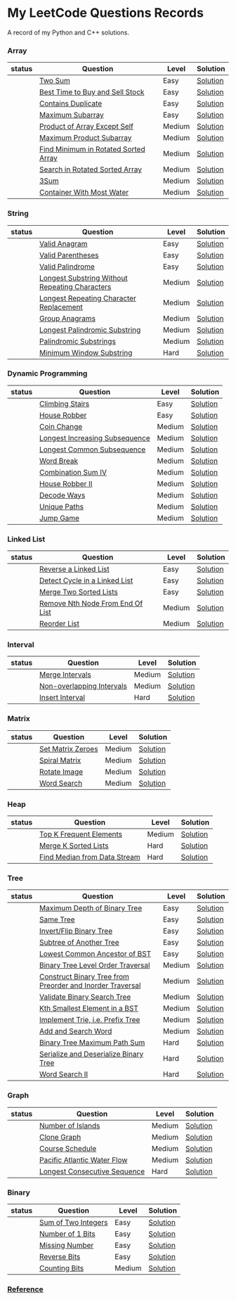 # My LeetCode Questions Records
A record of my Python and C++ solutions.

### Array


| status | Question | Level | Solution |  
| --- | --- | --- | --- |
| | [Two Sum](https://leetcode.com/problems/two-sum/) | Easy | [Solution](solution/Two_Sum) |
| | [Best Time to Buy and Sell Stock](https://leetcode.com/problems/best-time-to-buy-and-sell-stock/) | Easy | [Solution](solution/Best_Time_to_Buy_and_Sell_Stock) |
| | [Contains Duplicate](https://leetcode.com/problems/contains-duplicate/) | Easy | [Solution](solution/Contains_Duplicate) |
| | [Maximum Subarray](https://leetcode.com/problems/maximum-subarray/) | Easy | [Solution](solution/Maximum_Subarray) |
| | [Product of Array Except Self](https://leetcode.com/problems/product-of-array-except-self/) | Medium | [Solution](solution/Product_of_Array_Except_Self) |
| | [Maximum Product Subarray](https://leetcode.com/problems/maximum-product-subarray/) | Medium | [Solution](solution/Maximum_Product_Subarray) |
| | [Find Minimum in Rotated Sorted Array](https://leetcode.com/problems/find-minimum-in-rotated-sorted-array/) | Medium | [Solution](solution/Find_Minimum_in_Rotated_Sorted_Array) |
| | [Search in Rotated Sorted Array](https://leetcode.com/problems/search-in-rotated-sorted-array/) | Medium | [Solution](solution/Search_in_Rotated_Sorted_Array) |
| | [3Sum](https://leetcode.com/problems/3sum/) | Medium | [Solution](solution/3Sum) |
| | [Container With Most Water](https://leetcode.com/problems/container-with-most-water/) | Medium | [Solution](solution/Container_With_Most_Water) |


### String



| status | Question | Level | Solution |  
| --- | --- | --- | --- |
| | [Valid Anagram](https://leetcode.com/problems/valid-anagram/) | Easy | [Solution](solution/Valid_Anagram) |
| | [Valid Parentheses](https://leetcode.com/problems/valid-parentheses/) | Easy | [Solution](solution/Valid_Parentheses) |
| | [Valid Palindrome](https://leetcode.com/problems/valid-palindrome/) | Easy | [Solution](solution/Valid_Palindrome) |
| | [Longest Substring Without Repeating Characters](https://leetcode.com/problems/longest-substring-without-repeating-characters/) | Medium | [Solution](solutions/Longest_Substring_Without_Repeating_Characters) |
| | [Longest Repeating Character Replacement](https://leetcode.com/problems/longest-repeating-character-replacement/) | Medium | [Solution](solution/Longest_Repeating_Character_Replacement) |
| | [Group Anagrams](https://leetcode.com/problems/group-anagrams/) | Medium | [Solution](solution/Group_Anagrams) |
| | [Longest Palindromic Substring](https://leetcode.com/problems/longest-palindromic-substring/) | Medium | [Solution](solution/Longest_Palindromic_Substring) |
| | [Palindromic Substrings](https://leetcode.com/problems/palindromic-substrings/) | Medium | [Solution](solution/Palindromic_Substrings) |
| | [Minimum Window Substring](https://leetcode.com/problems/minimum-window-substring/) | Hard | [Solution](solution/Minimum_Window_Substring) |


### Dynamic Programming



| status | Question | Level | Solution |  
| --- | --- | --- | --- |
| | [Climbing Stairs](https://leetcode.com/problems/climbing-stairs/) | Easy | [Solution](solution/Climbing_Stairs) |
| | [House Robber](https://leetcode.com/problems/house-robber/) | Easy | [Solution](solution/House_Robber) |
| | [Coin Change](https://leetcode.com/problems/coin-change/) | Medium | [Solution](solution/Coin_Change) |
| | [Longest Increasing Subsequence](https://leetcode.com/problems/longest-increasing-subsequence/) | Medium | [Solution](solution/Longest_Increasing_Subsequence) |
| | [Longest Common Subsequence](https://leetcode.com/problems/longest-common-subsequence/) | Medium | [Solution](solution/Longest_Common_Subsequence) |
| | [Word Break](https://leetcode.com/problems/word-break/) | Medium | [Solution](solution/Word_Break) |
| | [Combination Sum IV](https://leetcode.com/problems/combination-sum-iv/) | Medium | [Solution](solution/Combination_Sum_IV) |
| | [House Robber II](https://leetcode.com/problems/house-robber-ii/) | Medium | [Solution](solution/House_Robber_II) |
| | [Decode Ways](https://leetcode.com/problems/decode-ways/) | Medium | [Solution](solution/Decode_Ways) |
| | [Unique Paths](https://leetcode.com/problems/unique-paths/) | Medium | [Solution](solution/Unique_Paths) |
| | [Jump Game](https://leetcode.com/problems/jump-game/) | Medium | [Solution](solution/Jump_Game) |


### Linked List



| status | Question | Level | Solution |  
| --- | --- | --- | --- |
| | [Reverse a Linked List](https://leetcode.com/problems/reverse-linked-list/) | Easy | [Solution](solution/Reverse_a_Linked_List) |
| | [Detect Cycle in a Linked List](https://leetcode.com/problems/linked-list-cycle/) | Easy | [Solution](solution/Detect_Cycle_in_a_Linked_List) |
| | [Merge Two Sorted Lists](https://leetcode.com/problems/merge-two-sorted-lists/) | Easy | [Solution](solution/Merge_Two_Sorted_Lists) |
| | [Remove Nth Node From End Of List](https://leetcode.com/problems/remove-nth-node-from-end-of-list/) | Medium | [Solution](solution/Remove_Nth_Node_From_End_Of_List) |
| | [Reorder List](https://leetcode.com/problems/reorder-list/) | Medium | [Solution](solution/Reorder_List) |


### Interval



| status | Question | Level | Solution |  
| --- | --- | --- | --- |
| | [Merge Intervals](https://leetcode.com/problems/merge-intervals/) | Medium | [Solution](solution/Merge_Intervals) |
| | [Non-overlapping Intervals](https://leetcode.com/problems/non-overlapping-intervals/) | Medium | [Solution](solution/Non-overlapping_Intervals) |
| | [Insert Interval](https://leetcode.com/problems/insert-interval/) | Hard | [Solution](solution/Insert_Interval) |


### Matrix



| status | Question | Level | Solution |  
| --- | --- | --- | --- |
| | [Set Matrix Zeroes](https://leetcode.com/problems/set-matrix-zeroes/) | Medium | [Solution](solution/Set_Matrix_Zeroes) |
| | [Spiral Matrix](https://leetcode.com/problems/spiral-matrix/) | Medium | [Solution](solution/Spiral_Matrix) |
| | [Rotate Image](https://leetcode.com/problems/rotate-image/) | Medium | [Solution](solution/Rotate_Image) |
| | [Word Search](https://leetcode.com/problems/word-search/) | Medium | [Solution](solution/Word_Search) |


### Heap



| status | Question | Level | Solution |  
| --- | --- | --- | --- |
| | [Top K Frequent Elements](https://leetcode.com/problems/top-k-frequent-elements/) | Medium | [Solution](solution/Top_K_Frequent_Elements) |
| | [Merge K Sorted Lists](https://leetcode.com/problems/merge-k-sorted-lists/) | Hard | [Solution](solution/Merge_K_Sorted_Lists) |
| | [Find Median from Data Stream](https://leetcode.com/problems/find-median-from-data-stream/) | Hard | [Solution](solution/Find_Median_from_Data_Stream) |


### Tree



| status | Question | Level | Solution |  
| --- | --- | --- | --- |
| | [Maximum Depth of Binary Tree](https://leetcode.com/problems/maximum-depth-of-binary-tree/) | Easy | [Solution](solution/Maximum_Depth_of_Binary_Tree) |
| | [Same Tree](https://leetcode.com/problems/same-tree/) | Easy | [Solution](solution/Same_Tree) |
| | [Invert/Flip Binary Tree](https://leetcode.com/problems/invert-binary-tree/) | Easy | [Solution](solution/Invert/Flip_Binary_Tree) |
| | [Subtree of Another Tree](https://leetcode.com/problems/subtree-of-another-tree/) | Easy | [Solution](solution/Subtree_of_Another_Tree) |
| | [Lowest Common Ancestor of BST](https://leetcode.com/problems/lowest-common-ancestor-of-a-binary-search-tree/) | Easy | [Solution](solution/Lowest_Common_Ancestor_of_BST) |
| | [Binary Tree Level Order Traversal](https://leetcode.com/problems/binary-tree-level-order-traversal/) | Medium | [Solution](solution/Binary_Tree_Level_Order_Traversal) |
| | [Construct Binary Tree from Preorder and Inorder Traversal](https://leetcode.com/problems/construct-binary-tree-from-preorder-and-inorder-traversal/) | Medium | [Solution](solution/Construct_Binary_Tree_from_Preorder_and_Inorder_Traversal) |
| | [Validate Binary Search Tree](https://leetcode.com/problems/validate-binary-search-tree/) | Medium | [Solution](solution/Validate_Binary_Search_Tree) |
| | [Kth Smallest Element in a BST](https://leetcode.com/problems/kth-smallest-element-in-a-bst/) | Medium | [Solution](solution/Kth_Smallest_Element_in_a_BST) |
| | [Implement Trie, i.e. Prefix Tree](https://leetcode.com/problems/implement-trie-prefix-tree/) | Medium | [Solution](solution/Implement_Trie,_i.e._Prefix_Tree) |
| | [Add and Search Word](https://leetcode.com/problems/add-and-search-word-data-structure-design/) | Medium | [Solution](solution/Add_and_Search_Word) |
| | [Binary Tree Maximum Path Sum](https://leetcode.com/problems/binary-tree-maximum-path-sum/) | Hard | [Solution](solution/Binary_Tree_Maximum_Path_Sum) |
| | [Serialize and Deserialize Binary Tree](https://leetcode.com/problems/serialize-and-deserialize-binary-tree/) | Hard | [Solution](solution/Serialize_and_Deserialize_Binary_Tree) |
| | [Word Search II](https://leetcode.com/problems/word-search-ii/) | Hard | [Solution](solution/Word_Search_II) |


### Graph



| status | Question | Level | Solution |  
| --- | --- | --- | --- |
| | [Number of Islands](https://leetcode.com/problems/number-of-islands/) | Medium | [Solution](solution/Number_of_Islands) |
| | [Clone Graph](https://leetcode.com/problems/clone-graph/) | Medium | [Solution](solution/Clone_Graph) |
| | [Course Schedule](https://leetcode.com/problems/course-schedule/) | Medium | [Solution](solution/Course_Schedule) |
| | [Pacific Atlantic Water Flow](https://leetcode.com/problems/pacific-atlantic-water-flow/) | Medium | [Solution](solution/Pacific_Atlantic_Water_Flow) |
| | [Longest Consecutive Sequence](https://leetcode.com/problems/longest-consecutive-sequence/) | Hard | [Solution](solution/Longest_Consecutive_Sequence) |


### Binary



| status | Question | Level | Solution |  
| --- | --- | --- | --- |
| | [Sum of Two Integers](https://leetcode.com/problems/sum-of-two-integers/) | Easy | [Solution](solution/Sum_of_Two_Integers) |
| | [Number of 1 Bits](https://leetcode.com/problems/number-of-1-bits/) | Easy | [Solution](solution/Number_of_1_Bits) |
| | [Missing Number](https://leetcode.com/problems/missing-number/) | Easy | [Solution](solution/Missing_Number) |
| | [Reverse Bits](https://leetcode.com/problems/reverse-bits/) | Easy | [Solution](solution/Reverse_Bits) |
| | [Counting Bits](https://leetcode.com/problems/counting-bits/) | Medium | [Solution](solution/Counting_Bits) |


### [Reference](https://www.teamblind.com/post/New-Year-Gift---Curated-List-of-Top-100-LeetCode-Questions-to-Save-Your-Time-OaM1orEU)

